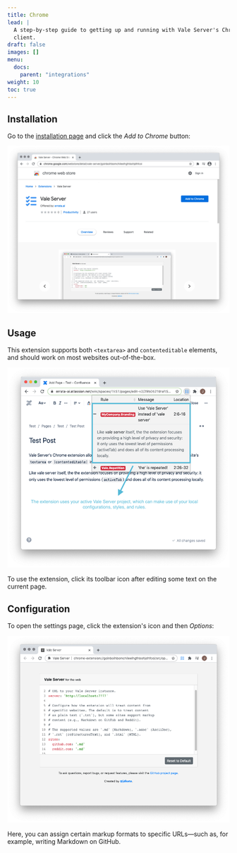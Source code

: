 ```yaml
---
title: Chrome
lead: |
  A step-by-step guide to getting up and running with Vale Server's Chrome
  client.
draft: false
images: []
menu:
  docs:
    parent: "integrations"
weight: 10
toc: true
---
```


## Installation

Go to the [installation page](https://chrome.google.com/webstore/detail/vale-server/goinboihbomchileeihgfnbohjdhfcoi) and click the *Add to Chrome* button:

![](img/install.png)

## Usage

This extension supports both `<textarea>` and `contenteditable` elements, and should work on most websites out-of-the-box.

![](img/text.png)

To use the extension, click its toolbar icon after editing some text on the
current page.

## Configuration

To open the settings page, click the extension's icon and then *Options*:

![](img/config.png)

Here, you can assign certain markup formats to specific URLs&mdash;such as,
for example, writing Markdown on GitHub.
